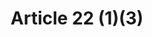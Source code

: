 ---
title: "Article 22 (1)(3)"
draft: false
exceptions:
- info53n
memberstates:
- LT
score: 3
compensation:
- 
remarks: |
 


link: ""
---